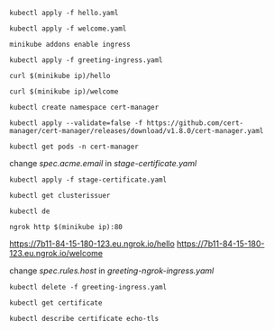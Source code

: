 ````
kubectl apply -f hello.yaml
```` 

````
kubectl apply -f welcome.yaml
````

````
minikube addons enable ingress
````

````
kubectl apply -f greeting-ingress.yaml
````

````
curl $(minikube ip)/hello
````

````
curl $(minikube ip)/welcome
````

````
kubectl create namespace cert-manager 
````

````
kubectl apply --validate=false -f https://github.com/cert-manager/cert-manager/releases/download/v1.8.0/cert-manager.yaml 
````

````
kubectl get pods -n cert-manager
````

change *spec.acme.email* in *stage-certificate.yaml*

````
kubectl apply -f stage-certificate.yaml
````

````
kubectl get clusterissuer
````

````
kubectl de
````

````
ngrok http $(minikube ip):80
````

https://7b11-84-15-180-123.eu.ngrok.io/hello
https://7b11-84-15-180-123.eu.ngrok.io/welcome

change *spec.rules.host* in *greeting-ngrok-ingress.yaml*

````
kubectl delete -f greeting-ingress.yaml 
````

````
kubectl get certificate
````

````
kubectl describe certificate echo-tls
````



